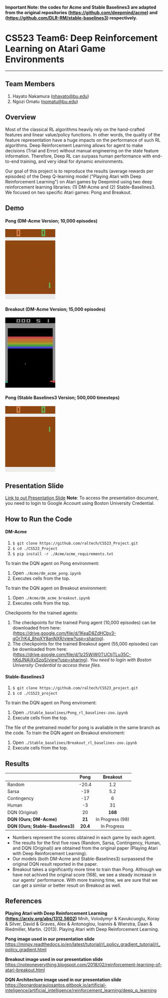 **Important Note: the codes for Acme and Stable Baselines3 are adapted from the original repositories (https://github.com/deepmind/acme) and (https://github.com/DLR-RM/stable-baselines3) respectively.**

# CS523 Team6: Deep Reinforcement Learning on Atari Game Environments 
---
## Team Members
1. Hayato Nakamura (nhayato@bu.edu)
2. Ngozi Omatu (nomatu@bu.edu) 

## Overview
Most of the classical RL algorithms heavily rely on the hand-crafted features and linear value/policy functions. In other words, the quality of the feature representation have a huge impacts on the performance of such RL algorithms. Deep Reinforcement Learning allows for agent to make decisions (Trial and Error) without manual engineering on the  state  feature information. Therefore, Deep RL can surpass human performance with end-to-end training, and very ideal for dynamic environments.

Our goal of this project is to reproduce the results (average rewards per episodes) of the Deep Q-learning model ("Playing Atari with Deep Reinforcement Learning") on Atari games by Deepmind using two deep reinforcement learning libraries: (1) DM-Acme and (2) Stable-Baselines3. We focused on two specific Atari games: Pong and Breakout.

## Demo
#### Pong (DM-Acme Version; 10,000 episodes)
![GIF image for Pong](Acme/pong_1000.gif)
#### Breakout (DM-Acme Version; 15,000 episodes)
![GIF image for Breakout](Acme/breakout_12500.gif)

#### Pong (Stable Baselines3 Version; 500,000 timesteps)
![GIF image for Pong](Stable_baselines3/pong_Stable_baseline3.gif)
## Presentation Slide
[Link to out Presentation Slide](https://docs.google.com/presentation/d/1l92XqlJAMLf_295_ee_JGwacpbwI9a2rp6fkjUJEXXg/edit?usp=sharing)
**Note**: To access the presentation document, you need to login to Google Account using Boston University Credential.

## How to Run the Code
#### DM-Acme
1. ```$ git clone https://github.com/raltech/CS523_Project.git```
2. ```$ cd ./CS523_Project```
3. ```$ pip install -r ./Acme/acme_requirements.txt```

To train the DQN agent on Pong environment:
1. Open ```./Acme/dm_acme_pong.ipynb```
2. Executes cells from the top.

To train the DQN agent on Breakout environment:
1. Open ```./Acme/dm_acme_breakout.ipynb```
2. Executes cells from the top.

Checkpoints for the trained agents:
1. The checkpoints for the trained Pong agent (10,000 episodes) can be downloaded from here: (https://drive.google.com/file/d/1KeaD8ZdHCbv3-qOr7rK4_8hpXY8anNXR/view?usp=sharing). 
2. The checkpoints for the trained Breakout agent (55,000 episodes) can be downloaded from here: (https://drive.google.com/file/d/1z25WiW0TUCtjTLu35C-hKdJNAiXxSzqS/view?usp=sharing).
*You need to login with Boston University Credential to access these files.*

#### Stable-Baselines3
1. ```$ git clone https://github.com/raltech/CS523_project.git```
2. ```$ cd ./CS523_project```

To train the DQN agent on Pong enviroment: 
1. Open ```./Stable_baselines/Pong_rl_baselines-zoo.ipynb```
2. Execute cells from the top.

The file of the pretrained model for pong is avaliable in the same branch as the code. 
To train the DQN agent on Breakout enviroment: 
1. Open ```./Stable_baselines/Breakout_rl_baselines-zoo.ipynb```
2. Execute cells from the top.



## Results
|                                   |  Pong  | Breakout         |
| -----------                       |:-----: | :------:         |
| Random                            | -20.4  |  1.2             |
| Sarsa                             | -19    |   5.2            |
| Contingency                       | -17    | 6                |
| Human                             | -3     | 31               |  
| DQN (Original)                    | 20     | **168**          |
| **DQN (Ours; DM-Acme)**           | **21** | In Progress (98) |
| **DQN (Ours; Stable-Baselines3)** |**20.4**| In Progress      |
   
- Numbers represent the scores obtained in each game by each agent.
- The results for the first five rows (Random, Sarsa, Contingency, Human, and DQN (Original)) are obtained from the original paper (Playing Atari with Deep Reinforcement Learning).
- Our models (both DM-Acme and Stable-Baselines3) surpassesd the original DQN result reported in the paper. 
- Breakout takes a significantly more time to train than Pong. Although we have not achived the original score (168), we see a steady increase in our agents' performance. With more training time, we are sure that we can get a similar or better result on Breakout as well.


## References
**Playing Atari with Deep Reinforcement Learning (https://arxiv.org/abs/1312.5602)**
Mnih, Volodymyr & Kavukcuoglu, Koray & Silver, David & Graves, Alex & Antonoglou, Ioannis & Wierstra, Daan & Riedmiller, Martin. (2013). Playing Atari with Deep Reinforcement Learning. 

**Pong image used in our presentation slide**
https://minpy.readthedocs.io/en/latest/tutorial/rl_policy_gradient_tutorial/rl_policy_gradient.html

**Breakout image used in our presentation slide**
https://noteoneverything.blogspot.com/2018/02/reinforcement-learning-of-atari-breakout.html

**DQN Architecture image used in our presentation slide**
https://leonardoaraujosantos.gitbook.io/artificial-inteligence/artificial_intelligence/reinforcement_learning/deep_q_learning
